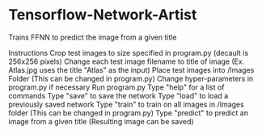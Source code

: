 # Tensorflow-Network-Artist
Trains FFNN to predict the image from a given title

Instructions
Crop test images to size specified in program.py (decault is 256x256 pixels)
Change each test image filename to title of image (Ex. Atlas.jpg uses the title "Atlas" as the input)
Place test images into /Images Folder (This can be changed in program.py)
Change hyper-parameters in program.py if necessary
Run program.py
Type "help" for a list of commands
Type "save" to save the network
Type "load" to load a previously saved network
Type "train" to train on all images in /Images folder (This can be changed in program.py)
Type "predict" to predict an image from a given title (Resulting image can be saved)
